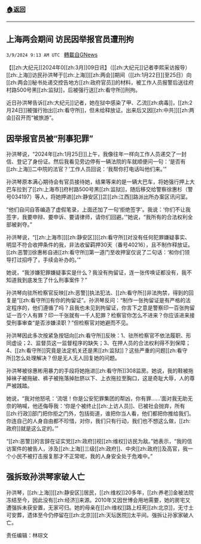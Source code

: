 ###  [:house:返回](README.md)
---


## 上海两会期间 访民因举报官员遭刑拘
`3/9/2024 9:13 AM UTC ` [轉載自GNews](https://gnews.org/articles/2379507)

【[[zh:大纪元]]2024年0[[zh:3月]]09日讯】（[[zh:大纪元]]记者李熙采访报导）[[zh:上海]]访民孙洪琴于[[zh:上海]][[zh:两会]]期间（[[zh:1月22日]]至25日）向[[zh:两会]]秘书处递交控告地方[[zh:政府官员]]的材料，被工作人员报警后送往府村路500号黑[[zh:监狱]]，后被强行送[[zh:看守所]]刑拘。

近日孙洪琴告诉[[zh:大纪元]]记者，她在狱中感染了甲、乙流[[zh:病毒]]，[[zh:2月24日]]被强行抬出[[zh:看守所]]，但未给释放证。出来后又因[[zh:中共]][[zh:两会]]召开而“被旅游”。

## 因举报官员被“刑事犯罪”

孙洪琴说，“2024年[[zh:1月25日]]上午，我像往年一样向工作人员递交了一封信、登记了身份证。然后我看见旁边停有一辆法院的车就顺便问一句：‘是否有[[zh:上海]]二中院的法官？’工作人员回说：‘我帮你打电话叫他们来。’”

孙洪琴原本满心期待会有官员接待她，结果等来的是一辆大巴车，将她强行押上大巴车拉到了[[zh:上海市]]府村路500号黑[[zh:监狱]]，随后移交给警察徐惠杉（警号034197）等人，将她押进[[zh:静安区]]芷[[zh:江西]]路派出所办案区讯问室。

“他们自问自答编造了虚假笔录，上面还加了一句‘拒绝签字’。我说：‘你们不让我签字，我要申辩、要申诉、要请律师，请你们回避。’”她说，“我所有的合法权利全部被剥夺。”

孙洪琴说，“[[zh:上海市]][[zh:静安区]][[zh:看守所]]对没有任何犯罪嫌疑事实、明显不符合收押条件的我，非法收留羁押30天（番号40216），且不制作释放证。[[zh:恶警]]徐惠彬自进[[zh:看守所]]第一道门至收押室仅说了二句话：‘和你们领导打过招呼了，手续会补办的。’”

她说，“我涉嫌犯罪嫌疑事实是什么？我没有拘留证，连一张传唤证都没有，我不知道我到底发生了什么刑事案件？”

孙洪琴向驻所检察官反映[[zh:恶警]]执法犯法、[[zh:看守所]]非法拘禁，得到的回复是“[[zh:看守所]]有你的拘留证”。孙洪琴反问：“制作一张拘留证是有严格的法定程序的，他们遵循了吗？且我也未见到拘留证，你言下之意是警察印一百张拘留证一百个人有罪？印一千张就有一千人犯罪？检察官你怎么不进来？你应该进来接受刑事审查“是否涉嫌渎职？”但检察官对她避而不见。

孙洪琴因此多次按紧急按钮向[[zh:看守所]]反映：1、驻所检察官不依法履职、形同虚设；2、监督员这一监督程序的缺失；3、在押人员的合法权利得不到保障；4、[[zh:看守所]]究竟是法定机关还是黑[[zh:监狱]]？这些严重的问题[[zh:看守所]]怎么处理解决？但是无人无人回复她的问题。

孙洪琴被徐惠彬用暴力的手段将她拖进[[zh:看守所]]308监房。她说，我的鞋被拖掉袜子被拖破、裤子被拖落掉肚脐以下、上衣拖拉至胸口，这是奇耻大辱，人的尊严被践踏。

她说，“我对他怒吼：‘流氓！你是公安犯罪集团的帮凶，你有罪……’面对我无助无奈的呐喊，他还侮辱我：‘你是个被终止[[zh:上访人员]]、已被社会抛弃，所有[[zh:行政]]部门把你拒之门外，包括街道，谁把你当人看，他们都把你推给我们。你连自己的人身自由都不珍惜，对你，我们只有行动，我们也不想这么做，[[zh:政府]]就是这么定的。’”

“[[zh:恶警]]的言辞在证实党[[zh:政府]]视[[zh:维权]]访民为敌。”她表示，“我的信访案件的被告人，涉及[[zh:上海]]三级[[zh:政府]]、中央[[zh:政府]]及高官，我一个小民不被打击报复那才不正常呢，我的人身安全处于危难中。”

## 强拆致孙洪琴家破人亡

孙洪琴，[[zh:上海]][[zh:静安区]]居民，[[zh:维权]]20多年，[[zh:养老]]金被法院冻结至今，因此没有[[zh:经济]]来源。2010年又因世博会用地需要，她的房宅又遭强拆未获安置，无家可归。她的母亲在[[zh:维权]]路上枉死[[zh:北京]]，无寸土可安葬，遗体至今仍停留在[[zh:北京]][[zh:天坛医院]]太平间。强拆让孙家家破人亡。

责任编辑：林琮文
